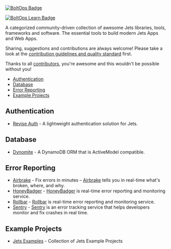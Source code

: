 [![BoltOps Badge](https://img.boltops.com/boltops/badges/boltops-badge.png)](https://www.boltops.com)

[![BoltOps Learn Badge](https://img.boltops.com/boltops-learn/boltops-learn.png)](https://learn.boltops.com)

A categorized community-driven collection of awesome Jets libraries, tools, frameworks and software. The essential tools to build modern Jets Apps and Web Apps.

Sharing, suggestions and contributions are always welcome! Please take a look at the [contribution guidelines and quality standard](https://github.com/boltops-tools/awesome-jets/blob/main/CONTRIBUTING.md) first.

Thanks to all [contributors](https://github.com/boltops-tools/awesome-jets/graphs/contributors), you're awesome and this wouldn't be possible without you!

* [Authentication](#authentication)
* [Database](#database)
* [Error Reporting](#error-reporting)
* [Example Projects](#example-projects)

## Authentication 
* [Revise Auth](https://github.com/jeremiahlukus/revise_auth-jets) - A lightweight authentication solution for Jets.

## Database

* [Dynomite](https://github.com/boltops-tools/dynomite) - A DynamoDB ORM that is ActiveModel compatible.

## Error Reporting

* [Airbrake](https://github.com/tongueroo/airbrake-jets) - Fix errors in minutes – [Airbrake](https://airbrake.io) tells you in real-time what's broken, where, and why.
* [HoneyBadger](https://github.com/tongueroo/honeybadger-jets) - [HoneyBadger](https://honeybadger.com/) is real-time error reporting and monitoring service.
* [Rollbar](https://github.com/tongueroo/rollbar-jets) - [Rollbar](https://rollbar.com/) is real-time error reporting and monitoring service.
* [Sentry](https://github.com/tongueroo/sentry-jets) - [Sentry](https://sentry.io) is an error tracking service that helps developers monitor and fix crashes in real time.

## Example Projects

* [Jets Examples](https://github.com/tongueroo/jets-examples) - Collection of Jets Example Projects
